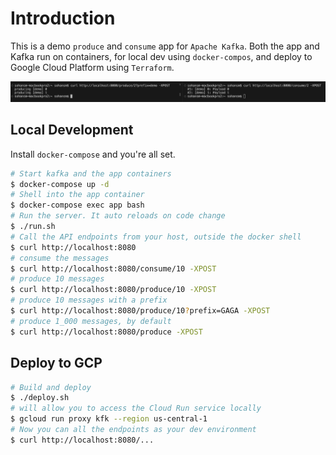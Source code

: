 # Introduction

This is a demo `produce` and `consume` app for `Apache Kafka`. Both the app and Kafka run on containers,
for local dev using `docker-compos`, and deploy to Google Cloud Platform using `Terraform`.

![Screenshot](screenshot.png)

## Local Development

Install `docker-compose` and you're all set.

```bash
# Start kafka and the app containers
$ docker-compose up -d
# Shell into the app container
$ docker-compose exec app bash
# Run the server. It auto reloads on code change
$ ./run.sh
# Call the API endpoints from your host, outside the docker shell
$ curl http://localhost:8080
# consume the messages
$ curl http://localhost:8080/consume/10 -XPOST
# produce 10 messages
$ curl http://localhost:8080/produce/10 -XPOST
# produce 10 messages with a prefix
$ curl http://localhost:8080/produce/10?prefix=GAGA -XPOST
# produce 1_000 messages, by default
$ curl http://localhost:8080/produce -XPOST
```

## Deploy to GCP
```bash
# Build and deploy
$ ./deploy.sh
# will allow you to access the Cloud Run service locally
$ gcloud run proxy kfk --region us-central-1
# Now you can all the endpoints as your dev environment
$ curl http://localhost:8080/...
```
